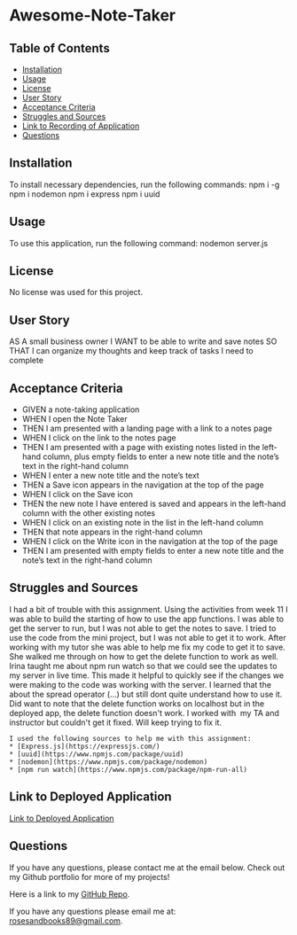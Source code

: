 # Awesome-Note-Taker

## Table of Contents
* [Installation](#installation)
* [Usage](#usage)
* [License](#license)
* [User Story](#user-story)
* [Acceptance Criteria](#acceptance-criteria)
* [Struggles and Sources](#struggles-and-sources)
* [Link to Recording of Application](#link-to-recording-of-application)
* [Questions](#questions)

## Installation
To install necessary dependencies, run the following commands:
npm i -g
npm i nodemon
npm i express
npm i uuid


## Usage
To use this application, run the following command: nodemon server.js

## License
No license was used for this project.

## User Story
AS A small business owner
I WANT to be able to write and save notes
SO THAT I can organize my thoughts and keep track of tasks I need to complete

## Acceptance Criteria

* GIVEN a note-taking application
* WHEN I open the Note Taker
* THEN I am presented with a landing page with a link to a notes page
* WHEN I click on the link to the notes page
* THEN I am presented with a page with existing notes listed in the left-hand column, plus empty fields to enter a new note title and the note’s text in the right-hand column
* WHEN I enter a new note title and the note’s text
* THEN a Save icon appears in the navigation at the top of the page
* WHEN I click on the Save icon
* THEN the new note I have entered is saved and appears in the left-hand column with the other existing notes
* WHEN I click on an existing note in the list in the left-hand column
* THEN that note appears in the right-hand column
* WHEN I click on the Write icon in the navigation at the top of the page
* THEN I am presented with empty fields to enter a new note title and the note’s text in the right-hand column

## Struggles and Sources

 I had a bit of trouble with this assignment. Using the activities from week 11 I was able to build the starting of how to use the app functions. I was able to get the server to run, but I was not able to get the notes to save. I tried to use the code from the mini project, but I was not able to get it to work. After working with my tutor she was able to help me fix my code to get it to save. She walked me through on how to get the delete function to work as well. Irina taught me about npm run watch so that we could see the updates to my server in live time. This made it helpful to quickly see if the changes we were making to the code was working with the server. I learned that the about the spread operator (...) but still dont quite understand how to use it. 
 Did want to note that the delete function works on localhost but in the deployed app, the delete function doesn't work. I worked with  my TA and instructor but couldn't get it fixed. Will keep trying to fix it.


    I used the following sources to help me with this assignment:
    * [Express.js](https://expressjs.com/)
    * [uuid](https://www.npmjs.com/package/uuid)
    * [nodemon](https://www.npmjs.com/package/nodemon)
    * [npm run watch](https://www.npmjs.com/package/npm-run-all)


## Link to Deployed Application
[Link to Deployed Application](https://awesome-notetaker-acd455f00464.herokuapp.com/)

## Questions
If you have any questions, please contact me at the email below. Check out my Github portfolio for more of my projects!

Here is a link to my [GitHub Repo](https://github.com/rosesandbooks89).

If you have any questions please email me at: rosesandbooks89@gmail.com.
